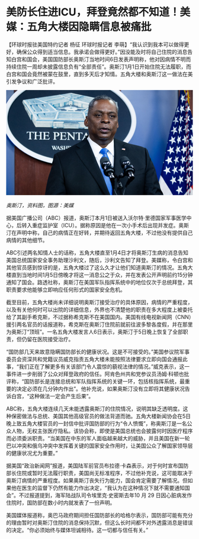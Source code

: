 # 美防长住进ICU，拜登竟然都不知道！美媒：五角大楼因隐瞒信息被痛批

【环球时报驻美国特约记者 杨征 环球时报记者
李萌】“我认识到我本可以做得更好，确保公众得到适当信息。我承诺会做得更好。”因没能及时将自己住院的消息告知白宫和国会，美国国防部长奥斯汀当地时间6日发表声明称，他对因病情不明而持续住院一周却未披露信息负有“全部责任”。奥斯汀1月1日开始住院无法履职，而白宫和国会竟然被蒙在鼓里，直到多天后才知情。五角大楼和奥斯汀这一做法在美引发争议和广泛批评。

![599479acc872e3189f79992870531634.jpg](https://raw.githubusercontent.com/qqhsx/qqnews_image/main/2024/01/08/美防长住进ICU，拜登竟然都不知道！美媒：五角大楼因隐瞒信息被痛批/599479acc872e3189f79992870531634.jpg)

 _奥斯汀，资料图，图源：美媒_

据美国广播公司（ABC）报道，奥斯汀本月1日被送入沃尔特·里德国家军事医学中心，后转入重症监护室（ICU）。据称原因是他在一次小手术后出现并发症。奥斯汀在声明中称，自己的病情正在好转，并期待返回五角大楼，不过他没有提供自己病情的其他细节。

ABC引述两名知情人士的话称，五角大楼直至1月4日才将奥斯汀生病的消息告知美国总统国家安全事务助理沙利文，随后，沙利文告知了拜登。美媒称，令白宫和其他官员感到惊讶的是，五角大楼过了这么久才让他们知道奥斯汀的情况。五角大楼直到当地时间1月5日傍晚才将这一消息公之于众，并在发表公开声明前约15分钟通知了国会。路透社称，奥斯汀在美国军队指挥系统中的地位仅次于总统拜登，其职责要求他能够立即响应任何形式的国家安全危机。

截至目前，五角大楼尚未详细说明奥斯汀接受治疗的具体原因，病情的严重程度，以及有关他何时可以出院的详细信息，外界也不清楚他的职责在多大程度上被委托给了其副手希克斯，不过据称希克斯不在美国国内。美国有线电视新闻网（CNN）援引两名官员的话报道称，希克斯在奥斯汀住院前就前往波多黎各度假，并在那里为奥斯汀“顶班”。一名五角大楼发言人6日表示，奥斯汀于5日晚上恢复了全部职责，但仍留在医院接受治疗。

“国防部几天来故意隐瞒国防部长的健康状况。这是不可接受的。”美国参议院军事委员会资深共和党籍议员威克指责五角大楼未能按照法律要求立即向国会通报此事，“我们正在了解更多有关该部门令人震惊的藐视法律的情况。”威克表示，这一事件进一步削弱了公众对拜登政府的信任。阿肯色州共和党参议员汤姆·科顿也批评称，“国防部长是连接总统和军队指挥系统的关键一环，包括核指挥系统，最重要的决定必须在几分钟内作出”。他补充说，如果奥斯汀没有立即将其健康状况告诉白宫，“这种做法一定会产生后果”。

ABC称，五角大楼连续几天未能透露奥斯汀的住院情况，说明其缺乏透明度。这种保密做法与总统、美国其他高级官员的做法背道而驰。五角大楼新闻协会在5日晚上致五角大楼官员的一封信中批评国防部的行为“令人愤慨”，称奥斯汀是一名公众人物，无权主张医疗隐私。该协会称，即使是美国总统也会披露何时因医疗程序而必须委派职责。“当美国在中东的军人面临越来越大的威胁，并且美国在新一轮巴以冲突和俄乌冲突中发挥着关键的国家安全作用时，让美国公众了解国家领导层的健康状况尤为重要。”

据美国“政治新闻网”报道，美国陆军前官员布拉德·卡森表示，对于何时宣布国防部长住院或暂时无法履行职责，美国尚无标准程序，不过他补充说，这可能取决于奥斯汀病情的严重程度。如果奥斯汀丧失行为能力，国会肯定需要了解情况。但如果他在医生的监督下仍然有能力作出决定，“我认为在这种情况下就不需要通知国会”。不过报道提到，海军陆战队司令埃里克·史密斯去年10
月 29 日因心脏病发作住院时，国防部在数小时内就发表了一份声明。

美国媒体报道称，奥巴马政府期间担任国防部长的哈格尔表示，国防部可能有充分的理由暂时对奥斯汀住院的消息保持沉默，但这么长时间都不对外透露消息是错误的决定。“你必须始终与媒体坦诚相待。这一切都与信任有关。”

